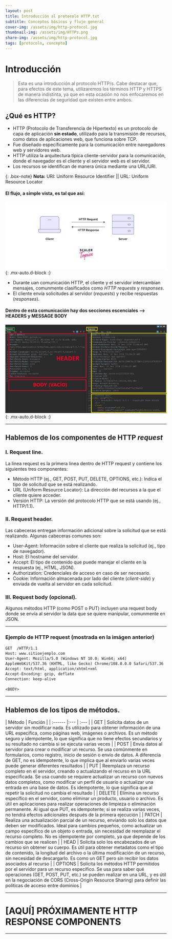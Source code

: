 ```yaml
---
layout: post
title: Introducción al protocolo HTTP.txt
subtitle: Conceptos básicos y flujo general
cover-img: /assets/img/http-protocol.jpg
thumbnail-img: /assets/img/HTTPs.png
share-img: /assets/img/http-protocol.jpg
tags: [protocolo, concepto]
---
```



# Introducción

> Esta es una introducción al protocolo HTTP/s. Cabe destacar que, para efectos de este tema, utilizaremos los términos HTTP y HTTPS de manera indistinta, ya que en esta ocasión no nos enfocaremos en las diferencias de seguridad que existen entre ambos.

## ¿Qué es HTTP?

- HTTP (Protocolo de Transferencia de Hipertexto) es un protocolo de capa de aplicación **sin estado**, utilizado para la transmisión de recursos, como datos de aplicaciones web, que funciona sobre TCP.
- Fue diseñado específicamente para la comunicación entre navegadores web y servidores web.
- HTTP utiliza la arquitectura típica cliente-servidor para la comunicación, donde el navegador es el cliente y el servidor web es el servidor.
- Los recursos se identifican de manera única mediante una URL/URI.

{: .box-note}
**Nota:** URI: Uniform Resource Identifier || URL: Uniform Resource Locator


#### El flujo, a simple vista, es tal que así:
![HTTP](/assets/img/http-basics-1.webp){: .mx-auto.d-block :}

- Durante uan comunicación HTTP, el cliente y el servidor intercambian mensajes, comunmente clasificados como _HTTP requests_ y _responses_.
- El cliente envía solicitudes al servidor (_requests_) y recibe respuestas (_responses_).


#### Dentro de esta comunicación hay dos secciones escenciales --> HEADERS y MESSAGE BODY

![Burp](/assets/img/burp.jpg){: .mx-auto.d-block :}

---------------------

## Hablemos de los componentes de **HTTP _request_**

### I. Request line.

La linea request es la primera linea dentro de HTTP request y contiene los siguientes tres componentes: 
- Método HTTP (ej., GET, POST, PUT, DELETE, OPTIONS, etc.): Indíca el tipo de solicitud que se está realizando.
- URL (Uniform Resource Locator): La dirección del recursos a la que el cliente quiere acceder.
- Versión HTTP: La versión del protocolo HTTP que se está usando (ej., HTTP/1.1).

### II. Request header.

Las cabeceras entregan información adicional sobre la solicitud que se está realizando. Algunas cabeceras comunes son:
- User-Agent: Información sobre el cliente que realiza la solicitud (ej., tipo de navegador).
- Host: El hostname del servidor.
- Accept: El tipo de contenido que puede manejar el cliente en la respuesta (ej., HTML, JSON).
- Authorization: Credenciales de acceso en caso de ser necesario.
- Cookie: Información almacenada por lado del cliente (_client-side_) y enviada de vuelta al servidor en cada solicitud.

### III. Request body (opcional).

Algunos métodos HTTP (como POST o PUT) incluyen una request body donde se envía al servidor la data que se quiere manipular, comunmente en JSON.

------------------------

### Ejemplo de HTTP request (mostrada en la imágen anterior)

~~~
GET  /HTTP/1.1
Host: www.sitioejemplo.com
User-Agent: Mozilla/5.0 (Windows NT 10.0; Win64; x64) AppleWebKit/537.36 (KHTML, like Gecko) Chrome/108.0.0.0 Safari/537.36
Accept: text/html, application/xhtml+xml
Accept-Encoding: gzip, deflate
Connection: keep-alive

<BODY>
~~~

-----------------

## Hablemos de los tipos de métodos.

| Método | Función |
| :------ |:--- | :--- |
| GET | Solicita datos de un servidor sin modificar nada. Es utilizado para obtener información de una URL específica, como páginas web, imágenes o archivos. Es un método seguro y idempotente, lo que significa que no tiene efectos secundarios y su resultado no cambia si se ejecuta varias veces |
| POST | Envía datos al servidor para crear o modificar un recurso. Se usa comúnmente en formularios, como registro, inicio de sesión o envío de datos. A diferencia de GET, no es idempotente, lo que implica que al enviarlo varias veces puede generar diferentes resultados |
| PUT | Reemplaza un recurso completo en el servidor, creando o actualizando el recurso en la URL especificada. Se usa cuando se requiere actualizar un recurso con nuevos datos completos, como modificar un perfil de usuario o actualizar una entrada en una base de datos. Es idempotente, lo que significa que al repetir la solicitud no cambia el resultado |
| DELETE | Elimina un recurso específico en el servidor, como eliminar un producto, usuario o archivo. Es útil en aplicaciones para realizar operaciones de limpieza o eliminación permanente. Al igual que PUT, es idempotente; si se realiza varias veces, no tendrá efectos adicionales después de la primera ejecución |
| PATCH | Realiza una actualización parcial de un recurso, enviando solo los datos que deben ser modificados. Ideal para cambios pequeños, como actualizar un campo específico de un objeto o entrada, sin necesidad de reemplazar el recurso completo. No es idempotente por completo, ya que depende de los cambios que se realicen |
| HEAD | Solicita solo los encabezados de un recurso sin obtener su cuerpo. Es útil para obtener metadatos como el tipo de contenido, la longitud del archivo o la última modificación de un recurso, sin necesidad de descargarlo. Es como un GET pero sin recibir los datos asociados al recurso |
| OPTIONS | Solicita los métodos HTTP permitidos por el servidor para un recurso específico. Se usa para saber qué operaciones (GET, POST, PUT, etc.) se pueden realizar en una URL, y es útil en la negociación de CORS (Cross-Origin Resource Sharing) para definir las políticas de acceso entre dominios | 

-------------------------

# [AQUÍ] PRÓXIMAMENTE HTTP RESPONSE COMPONENTS


----------------
